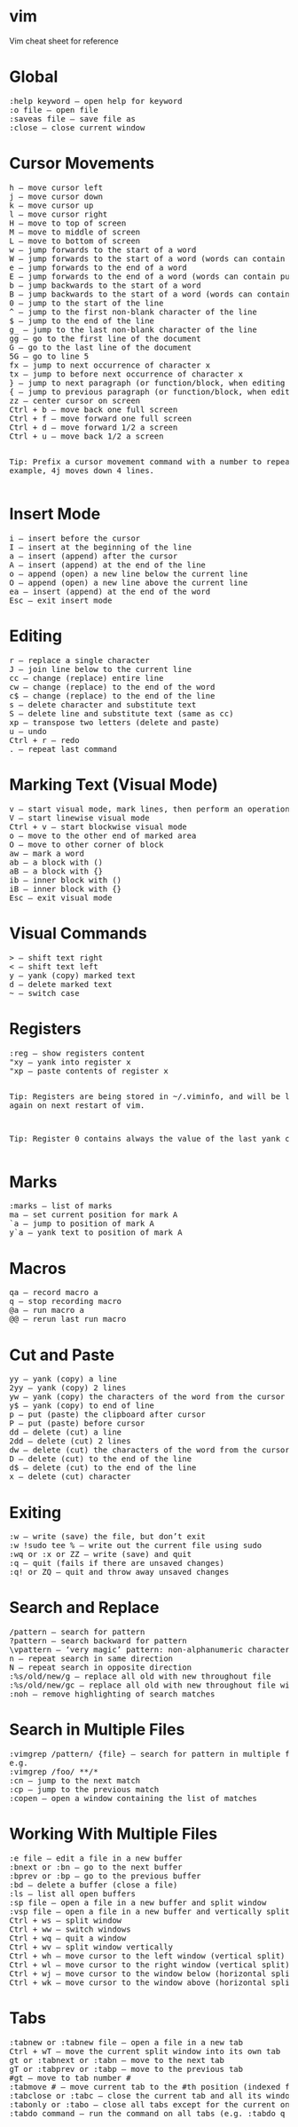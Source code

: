# vim
Vim cheat sheet for reference
<div class="entry-content" itemprop="text">
<h1><span id="Global">Global</span></h1>
<pre>:help keyword – open help for keyword
:o file – open file
:saveas file – save file as
:close – close current window
</pre>
<h1><span id="Cursor_Movements">Cursor Movements</span></h1>
<pre>h – move cursor left
j – move cursor down
k – move cursor up
l – move cursor right
H – move to top of screen
M – move to middle of screen
L – move to bottom of screen
w – jump forwards to the start of a word
W – jump forwards to the start of a word (words can contain punctuation)
e – jump forwards to the end of a word
E – jump forwards to the end of a word (words can contain punctuation)
b – jump backwards to the start of a word
B – jump backwards to the start of a word (words can contain punctuation)
0 – jump to the start of the line
^ – jump to the first non-blank character of the line
$ – jump to the end of the line
g_ – jump to the last non-blank character of the line
gg – go to the first line of the document
G – go to the last line of the document
5G – go to line 5
fx – jump to next occurrence of character x
tx – jump to before next occurrence of character x
} – jump to next paragraph (or function/block, when editing code)
{ – jump to previous paragraph (or function/block, when editing code)
zz – center cursor on screen
Ctrl + b – move back one full screen
Ctrl + f – move forward one full screen
Ctrl + d – move forward 1/2 a screen
Ctrl + u – move back 1/2 a screen

Tip: Prefix a cursor movement command with a number to repeat it. For example, 4j moves down 4 lines.
</pre>
<h1><span id="Insert_Mode">Insert Mode</span></h1>
<pre>i – insert before the cursor
I – insert at the beginning of the line
a – insert (append) after the cursor
A – insert (append) at the end of the line
o – append (open) a new line below the current line
O – append (open) a new line above the current line
ea – insert (append) at the end of the word
Esc – exit insert mode
</pre>
<h1><span id="Editing">Editing</span></h1>
<pre>r – replace a single character
J – join line below to the current line
cc – change (replace) entire line
cw – change (replace) to the end of the word
c$ – change (replace) to the end of the line
s – delete character and substitute text
S – delete line and substitute text (same as cc)
xp – transpose two letters (delete and paste)
u – undo
Ctrl + r – redo
. – repeat last command
</pre>
<h1><span id="Marking_Text_Visual_Mode">Marking Text (Visual Mode)</span></h1>
<pre>v – start visual mode, mark lines, then perform an operation (such as d-delete)
V – start linewise visual mode
Ctrl + v – start blockwise visual mode
o – move to the other end of marked area
O – move to other corner of block
aw – mark a word
ab – a block with ()
aB – a block with {}
ib – inner block with ()
iB – inner block with {}
Esc – exit visual mode
</pre>
<h1><span id="Visual_Commands">Visual Commands</span></h1>
<pre>&gt; – shift text right
&lt; – shift text left
y – yank (copy) marked text
d – delete marked text
~ – switch case
</pre>
<h1><span id="Registers">Registers</span></h1>
<pre>:reg – show registers content
"xy – yank into register x
"xp – paste contents of register x

Tip: Registers are being stored in ~/.viminfo, and will be loaded again on next restart of vim.

Tip: Register 0 contains always the value of the last yank command.
</pre>
<h1><span id="Marks">Marks</span></h1>
<pre>:marks – list of marks
ma – set current position for mark A
`a – jump to position of mark A
y`a – yank text to position of mark A
</pre>
<h1><span id="Macros">Macros</span></h1>
<pre>qa – record macro a
q – stop recording macro
@a – run macro a
@@ – rerun last run macro
</pre>
<h1><span id="Cut_and_Paste">Cut and Paste</span></h1>
<pre>yy – yank (copy) a line
2yy – yank (copy) 2 lines
yw – yank (copy) the characters of the word from the cursor position to the start of the next word
y$ – yank (copy) to end of line
p – put (paste) the clipboard after cursor
P – put (paste) before cursor
dd – delete (cut) a line
2dd – delete (cut) 2 lines
dw – delete (cut) the characters of the word from the cursor position to the start of the next word
D – delete (cut) to the end of the line
d$ – delete (cut) to the end of the line
x – delete (cut) character
</pre>
<h1><span id="Exiting">Exiting</span></h1>
<pre>:w – write (save) the file, but don’t exit
:w !sudo tee % – write out the current file using sudo
:wq or :x or ZZ – write (save) and quit
:q – quit (fails if there are unsaved changes)
:q! or ZQ – quit and throw away unsaved changes
</pre>
<h1><span id="Search_and_Replace">Search and Replace</span></h1>
<pre>/pattern – search for pattern
?pattern – search backward for pattern
\vpattern – ‘very magic’ pattern: non-alphanumeric characters are interpreted as special regex symbols (no escaping needed)
n – repeat search in same direction
N – repeat search in opposite direction
:%s/old/new/g – replace all old with new throughout file
:%s/old/new/gc – replace all old with new throughout file with confirmations
:noh – remove highlighting of search matches
</pre>
<h1><span id="Search_in_Multiple_Files">Search in Multiple Files</span></h1>
<pre>:vimgrep /pattern/ {file} – search for pattern in multiple files
e.g.
:vimgrep /foo/ **/*
:cn – jump to the next match
:cp – jump to the previous match
:copen – open a window containing the list of matches
</pre>
<h1><span id="Working_With_Multiple_Files">Working With Multiple Files</span></h1>
<pre>:e file – edit a file in a new buffer
:bnext or :bn – go to the next buffer
:bprev or :bp – go to the previous buffer
:bd – delete a buffer (close a file)
:ls – list all open buffers
:sp file – open a file in a new buffer and split window
:vsp file – open a file in a new buffer and vertically split window
Ctrl + ws – split window
Ctrl + ww – switch windows
Ctrl + wq – quit a window
Ctrl + wv – split window vertically
Ctrl + wh – move cursor to the left window (vertical split)
Ctrl + wl – move cursor to the right window (vertical split)
Ctrl + wj – move cursor to the window below (horizontal split)
Ctrl + wk – move cursor to the window above (horizontal split)
</pre>
<h1><span id="Tabs">Tabs</span></h1>
<pre>:tabnew or :tabnew file – open a file in a new tab
Ctrl + wT – move the current split window into its own tab
gt or :tabnext or :tabn – move to the next tab
gT or :tabprev or :tabp – move to the previous tab
#gt – move to tab number #
:tabmove # – move current tab to the #th position (indexed from 0)
:tabclose or :tabc – close the current tab and all its windows
:tabonly or :tabo – close all tabs except for the current one
:tabdo command – run the command on all tabs (e.g. :tabdo q – closes all opened tabs)
</pre>
<h1></h1>
<div class="fca_eoi_form_wrapper fca_eoi_layout_postbox_wrapper fca_eoi_layout_3_wrapper"><div id="fca_eoi_form_3127" class="fca_eoi_form_content"></div></div>
<p></p>

</div>
